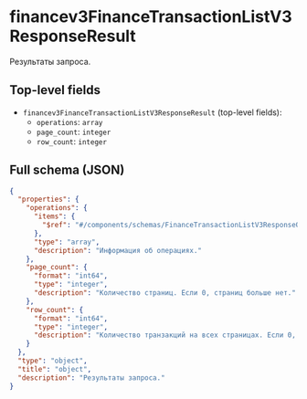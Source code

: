 # financev3FinanceTransactionListV3ResponseResult

Результаты запроса.

## Top-level fields
- `financev3FinanceTransactionListV3ResponseResult` (top-level fields):
  - `operations`: `array`
  - `page_count`: `integer`
  - `row_count`: `integer`

## Full schema (JSON)
```json
{
  "properties": {
    "operations": {
      "items": {
        "$ref": "#/components/schemas/FinanceTransactionListV3ResponseOperation"
      },
      "type": "array",
      "description": "Информация об операциях."
    },
    "page_count": {
      "format": "int64",
      "type": "integer",
      "description": "Количество страниц. Если 0, страниц больше нет."
    },
    "row_count": {
      "format": "int64",
      "type": "integer",
      "description": "Количество транзакций на всех страницах. Если 0, транзакций больше нет."
    }
  },
  "type": "object",
  "title": "object",
  "description": "Результаты запроса."
}
```
